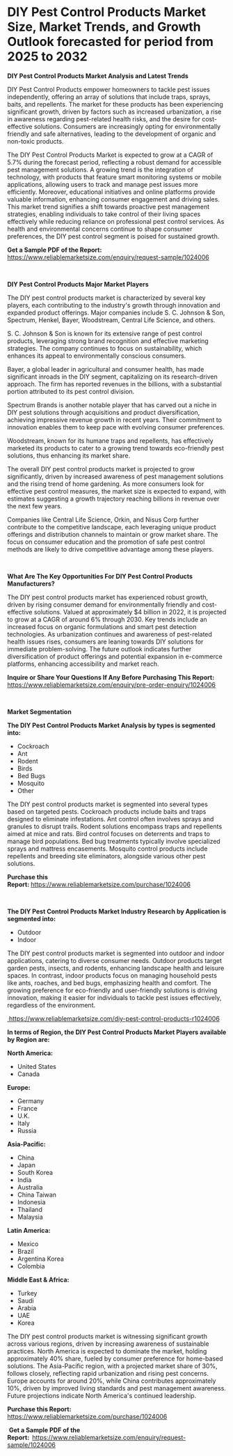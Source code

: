 <p><h1>DIY Pest Control Products Market Size, Market Trends, and Growth Outlook forecasted for period from 2025 to 2032</h1></p><p><strong>DIY Pest Control Products Market Analysis and Latest Trends</strong></p>
<p><p>DIY Pest Control Products empower homeowners to tackle pest issues independently, offering an array of solutions that include traps, sprays, baits, and repellents. The market for these products has been experiencing significant growth, driven by factors such as increased urbanization, a rise in awareness regarding pest-related health risks, and the desire for cost-effective solutions. Consumers are increasingly opting for environmentally friendly and safe alternatives, leading to the development of organic and non-toxic products.</p><p>The DIY Pest Control Products Market is expected to grow at a CAGR of 5.7% during the forecast period, reflecting a robust demand for accessible pest management solutions. A growing trend is the integration of technology, with products that feature smart monitoring systems or mobile applications, allowing users to track and manage pest issues more efficiently. Moreover, educational initiatives and online platforms provide valuable information, enhancing consumer engagement and driving sales. This market trend signifies a shift towards proactive pest management strategies, enabling individuals to take control of their living spaces effectively while reducing reliance on professional pest control services. As health and environmental concerns continue to shape consumer preferences, the DIY pest control segment is poised for sustained growth.</p></p>
<p><strong>Get a Sample PDF of the Report:&nbsp;</strong> <a href="https://www.reliablemarketsize.com/enquiry/request-sample/1024006?utm_campaign=2442&utm_medium=2&utm_source=Github&utm_content=ia&utm_term=17042025&utm_id=diy-pest-control-products">https://www.reliablemarketsize.com/enquiry/request-sample/1024006</a></p>
<p>&nbsp;</p>
<p><strong>DIY Pest Control Products Major Market Players</strong></p>
<p><p>The DIY pest control products market is characterized by several key players, each contributing to the industry's growth through innovation and expanded product offerings. Major companies include S. C. Johnson & Son, Spectrum, Henkel, Bayer, Woodstream, Central Life Science, and others.</p><p>S. C. Johnson & Son is known for its extensive range of pest control products, leveraging strong brand recognition and effective marketing strategies. The company continues to focus on sustainability, which enhances its appeal to environmentally conscious consumers. </p><p>Bayer, a global leader in agricultural and consumer health, has made significant inroads in the DIY segment, capitalizing on its research-driven approach. The firm has reported revenues in the billions, with a substantial portion attributed to its pest control division.</p><p>Spectrum Brands is another notable player that has carved out a niche in DIY pest solutions through acquisitions and product diversification, achieving impressive revenue growth in recent years. Their commitment to innovation enables them to keep pace with evolving consumer preferences.</p><p>Woodstream, known for its humane traps and repellents, has effectively marketed its products to cater to a growing trend towards eco-friendly pest solutions, thus enhancing its market share.</p><p>The overall DIY pest control products market is projected to grow significantly, driven by increased awareness of pest management solutions and the rising trend of home gardening. As more consumers look for effective pest control measures, the market size is expected to expand, with estimates suggesting a growth trajectory reaching billions in revenue over the next few years.</p><p>Companies like Central Life Science, Orkin, and Nisus Corp further contribute to the competitive landscape, each leveraging unique product offerings and distribution channels to maintain or grow market share. The focus on consumer education and the promotion of safe pest control methods are likely to drive competitive advantage among these players.</p></p>
<p>&nbsp;</p>
<p><strong>What Are The Key Opportunities For DIY Pest Control Products Manufacturers?</strong></p>
<p><p>The DIY pest control products market has experienced robust growth, driven by rising consumer demand for environmentally friendly and cost-effective solutions. Valued at approximately $4 billion in 2022, it is projected to grow at a CAGR of around 6% through 2030. Key trends include an increased focus on organic formulations and smart pest detection technologies. As urbanization continues and awareness of pest-related health issues rises, consumers are leaning towards DIY solutions for immediate problem-solving. The future outlook indicates further diversification of product offerings and potential expansion in e-commerce platforms, enhancing accessibility and market reach.</p></p>
<p><strong>Inquire or Share Your Questions If Any Before Purchasing This Report:</strong> <a href="https://www.reliablemarketsize.com/enquiry/pre-order-enquiry/1024006?utm_campaign=2442&utm_medium=2&utm_source=Github&utm_content=ia&utm_term=17042025&utm_id=diy-pest-control-products">https://www.reliablemarketsize.com/enquiry/pre-order-enquiry/1024006</a></p>
<p>&nbsp;</p>
<p><strong>Market Segmentation</strong></p>
<p><strong>The DIY Pest Control Products Market Analysis by types is segmented into:</strong></p>
<p><ul><li>Cockroach</li><li>Ant</li><li>Rodent</li><li>Birds</li><li>Bed Bugs</li><li>Mosquito</li><li>Other</li></ul></p>
<p><p>The DIY pest control products market is segmented into several types based on targeted pests. Cockroach products include baits and traps designed to eliminate infestations. Ant control often involves sprays and granules to disrupt trails. Rodent solutions encompass traps and repellents aimed at mice and rats. Bird control focuses on deterrents and traps to manage bird populations. Bed bug treatments typically involve specialized sprays and mattress encasements. Mosquito control products include repellents and breeding site eliminators, alongside various other pest solutions.</p></p>
<p><strong>Purchase this Report:&nbsp;</strong><a href="https://www.reliablemarketsize.com/purchase/1024006?utm_campaign=2442&utm_medium=2&utm_source=Github&utm_content=ia&utm_term=17042025&utm_id=diy-pest-control-products">https://www.reliablemarketsize.com/purchase/1024006</a></p>
<p>&nbsp;</p>
<p><strong>The DIY Pest Control Products Market Industry Research by Application is segmented into:</strong></p>
<p><ul><li>Outdoor</li><li>Indoor</li></ul></p>
<p><p>The DIY pest control products market is segmented into outdoor and indoor applications, catering to diverse consumer needs. Outdoor products target garden pests, insects, and rodents, enhancing landscape health and leisure spaces. In contrast, indoor products focus on managing household pests like ants, roaches, and bed bugs, emphasizing health and comfort. The growing preference for eco-friendly and user-friendly solutions is driving innovation, making it easier for individuals to tackle pest issues effectively, regardless of the environment.</p></p>
<p><a href="https://www.reliablemarketsize.com/diy-pest-control-products-r1024006?utm_campaign=2442&utm_medium=2&utm_source=Github&utm_content=ia&utm_term=17042025&utm_id=diy-pest-control-products">&nbsp;https://www.reliablemarketsize.com/diy-pest-control-products-r1024006</a></p>
<p><strong>In terms of Region, the DIY Pest Control Products Market Players available by Region are:</strong></p>
<p>
    <p> <strong> North America: </strong>
        <ul>
            <li>United States</li>
            <li>Canada</li>
        </ul>
        </p> 
    <p> <strong> Europe: </strong>
        <ul>
            <li>Germany</li>
            <li>France</li>
            <li>U.K.</li>
            <li>Italy</li>
            <li>Russia</li>
        </ul>
        </p> 
    <p> <strong> Asia-Pacific: </strong>
        <ul>
            <li>China</li>
            <li>Japan</li>
            <li>South Korea</li>
            <li>India</li>
            <li>Australia</li>
            <li>China Taiwan</li>
            <li>Indonesia</li>
            <li>Thailand</li>
            <li>Malaysia</li>
        </ul>
        </p> 
    <p> <strong> Latin America: </strong>
        <ul>
            <li>Mexico</li>
            <li>Brazil</li>
            <li>Argentina Korea</li>
            <li>Colombia</li>
        </ul>
        </p> 
    <p> <strong> Middle East & Africa: </strong>
        <ul>
            <li>Turkey</li>
            <li>Saudi</li>
            <li>Arabia</li>
            <li>UAE</li>
            <li>Korea</li>
        </ul>
    </p>
    </p>
<p><p>The DIY pest control products market is witnessing significant growth across various regions, driven by increasing awareness of sustainable practices. North America is expected to dominate the market, holding approximately 40% share, fueled by consumer preference for home-based solutions. The Asia-Pacific region, with a projected market share of 30%, follows closely, reflecting rapid urbanization and rising pest concerns. Europe accounts for around 20%, while China contributes approximately 10%, driven by improved living standards and pest management awareness. Future projections indicate North America's continued leadership.</p></p>
<p><strong>Purchase this Report: </strong><a href="https://www.reliablemarketsize.com/purchase/1024006?utm_campaign=2442&utm_medium=2&utm_source=Github&utm_content=ia&utm_term=17042025&utm_id=diy-pest-control-products">https://www.reliablemarketsize.com/purchase/1024006</a></p>
<p>&nbsp;<strong>Get a Sample PDF of the Report:&nbsp;&nbsp;</strong><a href="https://www.reliablemarketsize.com/enquiry/request-sample/1024006?utm_campaign=2442&utm_medium=2&utm_source=Github&utm_content=ia&utm_term=17042025&utm_id=diy-pest-control-products">https://www.reliablemarketsize.com/enquiry/request-sample/1024006</a></p>
<p><strong></strong></p>
<p><p></p><p></p><p></p></p>